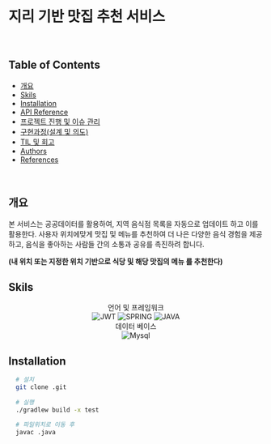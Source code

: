 # 지리 기반 맛집 추천 서비스

<br/>

## Table of Contents

- [개요](#개요)
- [Skils](#skils)
- [Installation](#Installation)
- [API Reference](#api-reference)
- [프로젝트 진행 및 이슈 관리](#프로젝트-진행-및-이슈-관리)
- [구현과정(설계 및 의도)](<#구현과정(설계-및-의도)>)
- [TIL 및 회고](#til-및-회고)
- [Authors](#authors)
- [References](#references)

<br/>

## 개요

본 서비스는 공공데이터를 활용하여, 지역 음식점 목록을 자동으로 업데이트 하고 이를 활용한다. 사용자 위치에맞게 맛집 및 메뉴를 추천하여 더 나은 다양한 음식 경험을 제공하고, 음식을 좋아하는 사람들 간의 소통과 공유를 촉진하려 합니다.

**(내 위치 또는 지정한 위치 기반으로 식당 및 해당 맛집의 메뉴 를 추천한다)**


## Skils

<div align="center">

언어 및 프레임워크 <br/> ![JWT](https://img.shields.io/badge/JWT-black?style=for-the-badge&logo=JSON%20web%20tokens) ![SPRING](https://img.shields.io/badge/spring-6DA55F?style=for-the-badge&logo=spring&logoColor=white) ![JAVA](https://img.shields.io/badge/Java-007396?style=for-the-badge&logo=Java&logoColor=white)
<br/>
데이터 베이스 <br/>![Mysql](https://img.shields.io/badge/mysql-%23316192.svg?style=for-the-badge&logo=mysql&logoColor=white)<br/>

</div>

## Installation


```bash
  # 설치
  git clone .git
  
  # 실행
  ./gradlew build -x test
  
  # 파일위치로 이동 후
  javac .java
```
